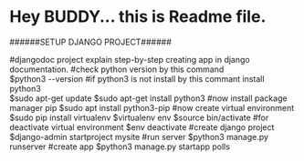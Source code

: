 # Hey BUDDY... this is Readme file.

######SETUP DJANGO PROJECT######

#djangodoc project explain step-by-step creating app in django documentation.
#check python version by this command  
$python3 --version
#if python3 is not install by this commant install python3  
$sudo apt-get update
$sudo apt-get install python3
#now install package manager pip
$sudo apt install python3-pip
#now create virtual environment
$sudo pip install virtualenv
$virtualenv env
$source bin/activate
#for deactivate virtual environment
$env deactivate
#create django project
$django-admin startproject mysite
#run server
$python3 manage.py runserver
#create app
$python3 manage.py startapp polls
